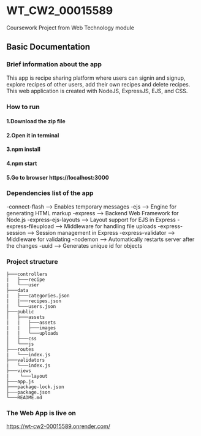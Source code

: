 # WT_CW2_00015589
Coursework Project from Web Technology module

## Basic Documentation

### Brief information about the app
This app is recipe sharing platform where users can signin and signup, explore recipes of other users, add their own recipes and delete recipes. This web application is created with NodeJS, ExpressJS, EJS, and CSS.

### How to run

#### 1.Download the zip file
#### 2.Open it in terminal
#### 3.npm install
#### 4.npm start
#### 5.Go to browser https://localhost:3000

### Dependencies list of the app

-connect-flash --> Enables temporary messages
-ejs --> Engine for generating HTML markup
-express --> Backend Web Framework for Node.js 
-express-ejs-layouts --> Layout support for EJS in Express
-express-fileupload --> Middleware for handling file uploads
-express-session --> Session management in Express
-express-validator --> Middleware for validating
-nodemon --> Automatically restarts server after the changes
-uuid --> Generates unique id for objects

### Project structure

```
├───controllers
|   ├───recipe
|   └───user
├───data
|   ├───categories.json
|   |───recipes.json
|   └───users.json
├───public
│   ├───assets
|   |   ├───assets
|   |   ├───images
|   |   └───uploads
│   ├───css
│   └───js
├───routes
|   └───index.js
├───validators
|   └───index.js
├───views
|    └───layout
├───app.js
├───package-lock.json
├───package.json
└───README.md
```

### The Web App is live on

https://wt-cw2-00015589.onrender.com/